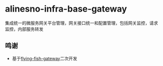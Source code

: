 # alinesno-infra-base-gateway
集成统一的微服务网关平台管理，网关接口统一和配置管理，包括网关监控，请求监控，内部服务转发

## 鸣谢

- 基于[flying-fish-gateway](https://gitee.com/omsgit/flying-fish-gateway)二次开发